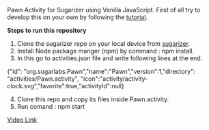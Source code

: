 Pawn Activity for Sugarizer using Vanilla JavaScript.
First of all try to develop this on your own by following the [tutorial](https://github.com/llaske/sugarizer/blob/dev/docs/tutorial/VanillaJS/tutorial.md).

**Steps to run this repository**

1. Clone the sugarizer repo on your local device from [sugarizer](https://github.com/llaske/sugarizer).
2. Install Node package manger (npm) by command : npm install.
3. In this go to activities.json file and write following lines at the end. 

{"id": "org.sugarlabs.Pawn","name":"Pawn","version":1,"directory": "activities/Pawn.activity", "icon":"activity/activity-clock.svg","favorite":true,"activityId":null}

4. Clone this repo and copy its files inside Pawn.activity.
5. Run comand : npm start

[Video Link](https://drive.google.com/file/d/1GGp5BZSTKCMD4fiGp9Ro8vQf9EMFkU5H/view?usp=sharing) 

